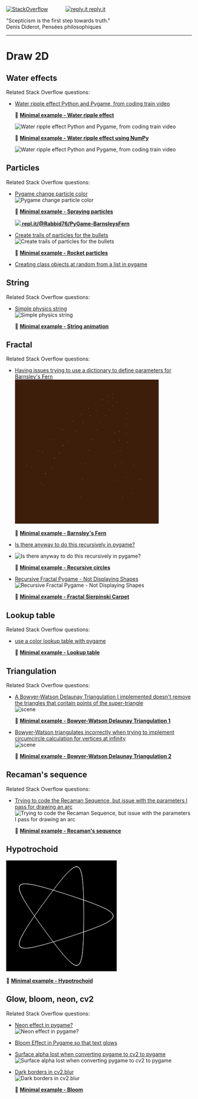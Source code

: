 [![StackOverflow](https://stackexchange.com/users/flair/7322082.png)](https://stackoverflow.com/users/5577765/rabbid76?tab=profile) &nbsp;&nbsp;&nbsp;&nbsp;&nbsp;&nbsp;&nbsp;&nbsp;&nbsp;&nbsp; [![reply.it](../../resource/logo/Repl_it_logo_80.png) reply.it](https://repl.it/repls/folder/PyGame%20Examples)

"Scepticism is the first step towards truth."  
Denis Diderot, Pensées philosophiques

---

# Draw 2D

## Water effects

Related Stack Overflow questions:

- [Water ripple effect Python and Pygame, from coding train video](https://stackoverflow.com/questions/60336688/water-ripple-effect-python-and-pygame-from-coding-train-video/60337269#60337269)  
  
  📁 **[Minimal example - Water ripple effect](../../examples/minimal_examples/pygame_minimal_2D_water_ripple_effect.py)**

  ![Water ripple effect Python and Pygame, from coding train video](https://i.stack.imgur.com/L0Ct5.gif)

  📁 **[Minimal example - Water ripple effect using NumPy](../../examples/minimal_examples/pygame_minimal_2D_water_ripple_effect_numpy.py)**

  ![Water ripple effect Python and Pygame, from coding train video](https://i.stack.imgur.com/FfCWu.gif)

## Particles

Related Stack Overflow questions:

- [Pygame change particle color](https://stackoverflow.com/questions/60944070/pygame-change-particle-color/60953697#60953697)  
  ![Pygame change particle color](https://i.stack.imgur.com/DcHQy.gif)

  📁 **[Minimal example - Spraying particles](../../examples/minimal_examples/pygame_minimal_2D_particles.py)**

  **[![](https://i.stack.imgur.com/5jD0C.png) repl.it/@Rabbid76/PyGame-BarnsleysFern](https://replit.com/@Rabbid76/PyGame-BarnsleysFern#main.py)**

- [Create trails of particles for the bullets](https://stackoverflow.com/questions/72643317/create-trails-of-paticles-for-the-bullets/72644068#72644068)  
  ![Create trails of particles for the bullets](https://i.stack.imgur.com/BOiNf.gif)

  📁 **[Minimal example - Rocket particles](../../examples/minimal_examples/pygame_minimal_2D_rocket_particles.py)**

- [Creating class objects at random from a list in pygame](https://stackoverflow.com/questions/73708646/creating-class-objects-at-random-from-a-list-in-pygame/73708729#73708729)

## String

Related Stack Overflow questions:

- [Simple physics string](https://stackoverflow.com/questions/41862541/simple-physics-string/67749043#67749043)  
  ![Simple physics string](https://i.stack.imgur.com/gNlG0.gif)

  📁 **[Minimal example - String animation](../../examples/minimal_examples/pygame_minimal_2D_string_animation.py)**

## Fractal

Related Stack Overflow questions:

- [Having issues trying to use a dictionary to define parameters for Barnsley's Fern](https://stackoverflow.com/questions/56913062/having-issues-trying-to-use-a-dictionary-to-define-parameters-for-barnsleys-fer)  
  ![Having issues trying to use a dictionary to define parameters for Barnsley's Fern](../../screenshot/pygame_minimal_2D_barnsleys_fern.gif)

  📁 **[Minimal example - Barnsley's Fern](../../examples/minimal_examples/pygame_minimal_2D_barnsleys_fern.py)**

- [Is there anyway to do this recursively in pygame?](https://stackoverflow.com/questions/59455641/is-there-anyway-to-do-this-recursively-in-pygame/59456232#59456232)  
- ![Is there anyway to do this recursively in pygame?](https://i.stack.imgur.com/fyYSY.png)

  📁 **[Minimal example - Recursive circles](../../examples/minimal_examples/pygame_minimal_2D_recursive_circles.py)**

- [Recursive Fractal Pygame - Not Displaying Shapes](https://stackoverflow.com/questions/30140671/recursive-fractal-pygame-not-displaying-shapes/69036894#69036894)  
  ![Recursive Fractal Pygame - Not Displaying Shapes](https://i.stack.imgur.com/RxK8x.gif)  

  📁 **[Minimal example - Fractal Sierpinski Carpet](../../examples/minimal_examples/pygame_minimal_2D_fractal_sierpinski_carpet.py)**

## Lookup table

Related Stack Overflow questions:

- [use a color lookup table with pygame](https://stackoverflow.com/questions/63748651/use-a-color-lookup-table-with-pygame/64198152#64198152)

  📁 **[Minimal example - Lookup table](../../examples/minimal_examples/pygame_minimal_2D_lookup_table.py)**

## Triangulation

Related Stack Overflow questions:

- [A Bowyer-Watson Delaunay Triangulation I implemented doesn't remove the triangles that contain points of the super-triangle](https://stackoverflow.com/questions/58116412/a-bowyer-watson-delaunay-triangulation-i-implemented-doesnt-remove-the-triangle/58122991#58122991)  
  ![scene](https://i.stack.imgur.com/Cogod.png)

  📁 **[Minimal example - Bowyer-Watson Delaunay Triangulation 1](../../examples/minimal_examples/pygame_minimal_2D_bowyer_watson_delyunay_triangulation_1.py)**

- [Bowyer-Watson triangulates incorrectly when trying to implement circumcircle calculation for vertices at infinity](https://stackoverflow.com/questions/58203812/bowyer-watson-triangulates-incorrectly-when-trying-to-implement-circumcircle-cal/58205019#58205019)  
  ![scene](https://i.stack.imgur.com/4NMrx.png)

  📁 **[Minimal example - Bowyer-Watson Delaunay Triangulation 2](../../examples/minimal_examples/pygame_minimal_2D_bowyer_watson_delyunay_triangulation_2.py)**

## Recaman's sequence

Related Stack Overflow questions:

- [Trying to code the Recaman Sequence, but issue with the parameters I pass for drawing an arc](https://stackoverflow.com/questions/54384422/trying-to-code-the-recaman-sequence-but-issue-with-the-parameters-i-pass-for-dr/54386695#54386695)  
  ![Trying to code the Recaman Sequence, but issue with the parameters I pass for drawing an arc](https://i.stack.imgur.com/R77eo.png)

  📁 **[Minimal example - Recaman's sequence](../../examples/minimal_examples/pygame_minimal_2D_racamans_sequence.py)**

## Hypotrochoid

![Minimal example - Hypotrochoid](../../screenshot/hypotrochoid.png)

📁 **[Minimal example - Hypotrochoid](../../examples/minimal_examples/pygame_minimal_2D_hypotrochoid.py)**

## Glow, bloom, neon, cv2

Related Stack Overflow questions:

- [Neon effect in pygame?](https://stackoverflow.com/questions/67933919/neon-effect-in-pygame/67934335#67934335)  
  ![Neon effect in pygame?](https://i.stack.imgur.com/RN95m.png)

- [Bloom Effect in Pygame so that text glows](https://stackoverflow.com/questions/67561142/bloom-effect-in-pygame-so-that-text-glows)

- [Surface alpha lost when converting pygame to cv2 to pygame](https://stackoverflow.com/questions/69888520/surface-alpha-lost-when-converting-pygame-to-cv2-to-pygame/69888915#69888915)  
  ![Surface alpha lost when converting pygame to cv2 to pygame](https://i.stack.imgur.com/TDMno.png)  
- [Dark borders in cv2.blur](https://stackoverflow.com/questions/69977901/dark-borders-in-cv2-blur/69981313#69981313)  
  ![Dark borders in cv2.blur](https://i.stack.imgur.com/u84RH.png)

  📁 **[Minimal example - Bloom](../../examples/minimal_examples/pygame_minimal_2D_bloom.py)**
